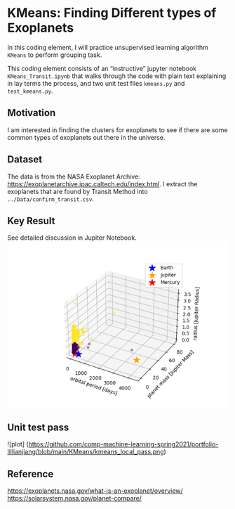 # KMeans: Finding Different types of Exoplanets
In this coding element, I will practice unsupervised learning algorithm `KMeans` to perform grouping task.  

This coding element consists of an “instructive” jupyter notebook `KMeans_Transit.ipynb` that walks through the code with plain text explaining in lay terms the process, and two unit test files `kmeans.py` and `test_kmeans.py`. 

## Motivation 
I am interested in finding the clusters for exoplanets to see if there are some common types of exoplanets out there in the universe.

## Dataset
The data is from the NASA Exoplanet Archive: https://exoplanetarchive.ipac.caltech.edu/index.html. I extract the exoplanets that are found by Transit Method into `../Data/confirm_transit.csv`. 

## Key Result
See detailed discussion in Jupiter Notebook. 
![plot](https://github.com/comp-machine-learning-spring2021/portfolio-lillianjiang/blob/main/KMeans/result1.png) 

## Unit test pass
![plot] (https://github.com/comp-machine-learning-spring2021/portfolio-lillianjiang/blob/main/KMeans/kmeans_local_pass.png)

## Reference
https://exoplanets.nasa.gov/what-is-an-exoplanet/overview/ \
https://solarsystem.nasa.gov/planet-compare/ 
